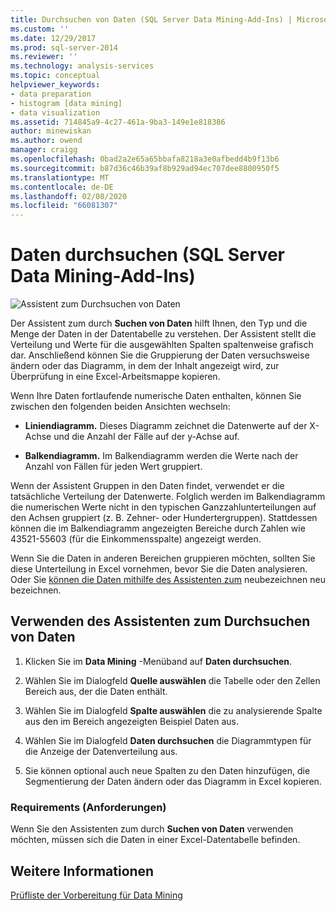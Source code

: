 ```yaml
---
title: Durchsuchen von Daten (SQL Server Data Mining-Add-Ins) | Microsoft-Dokumentation
ms.custom: ''
ms.date: 12/29/2017
ms.prod: sql-server-2014
ms.reviewer: ''
ms.technology: analysis-services
ms.topic: conceptual
helpviewer_keywords:
- data preparation
- histogram [data mining]
- data visualization
ms.assetid: 714845a9-4c27-461a-9ba3-149e1e818386
author: minewiskan
ms.author: owend
manager: craigg
ms.openlocfilehash: 0bad2a2e65a65bbafa8218a3e0afbedd4b9f13b6
ms.sourcegitcommit: b87d36c46b39af8b929ad94ec707dee8800950f5
ms.translationtype: MT
ms.contentlocale: de-DE
ms.lasthandoff: 02/08/2020
ms.locfileid: "66081307"
---
```

# <a name="explore-data-sql-server-data-mining-add-ins"></a>Daten durchsuchen (SQL Server Data Mining-Add-Ins)
  ![Assistent zum Durchsuchen von Daten](media/dmc-explore.gif "Assistent zum Durchsuchen von Daten")  
  
 Der Assistent zum durch **Suchen von Daten** hilft Ihnen, den Typ und die Menge der Daten in der Datentabelle zu verstehen. Der Assistent stellt die Verteilung und Werte für die ausgewählten Spalten spaltenweise grafisch dar. Anschließend können Sie die Gruppierung der Daten versuchsweise ändern oder das Diagramm, in dem der Inhalt angezeigt wird, zur Überprüfung in eine Excel-Arbeitsmappe kopieren.  
  
 Wenn Ihre Daten fortlaufende numerische Daten enthalten, können Sie zwischen den folgenden beiden Ansichten wechseln:  
  
-   **Liniendiagramm.** Dieses Diagramm zeichnet die Datenwerte auf der X-Achse und die Anzahl der Fälle auf der y-Achse auf.  
  
-   **Balkendiagramm.** Im Balkendiagramm werden die Werte nach der Anzahl von Fällen für jeden Wert gruppiert.  
  
 Wenn der Assistent Gruppen in den Daten findet, verwendet er die tatsächliche Verteilung der Datenwerte. Folglich werden im Balkendiagramm die numerischen Werte nicht in den typischen Ganzzahlunterteilungen auf den Achsen gruppiert (z. B. Zehner- oder Hundertergruppen). Stattdessen können die im Balkendiagramm angezeigten Bereiche durch Zahlen wie 43521-55603 (für die Einkommensspalte) angezeigt werden.  
  
 Wenn Sie die Daten in anderen Bereichen gruppieren möchten, sollten Sie diese Unterteilung in Excel vornehmen, bevor Sie die Daten analysieren. Oder Sie [können die Daten mithilfe des Assistenten zum](relabel-sql-server-data-mining-add-ins.md) neubezeichnen neu bezeichnen.  
  
## <a name="using-the-explore-data-wizard"></a>Verwenden des Assistenten zum Durchsuchen von Daten  
  
1.  Klicken Sie im **Data Mining** -Menüband auf **Daten durchsuchen**.  
  
2.  Wählen Sie im Dialogfeld **Quelle auswählen** die Tabelle oder den Zellen Bereich aus, der die Daten enthält.  
  
3.  Wählen Sie im Dialogfeld **Spalte auswählen** die zu analysierende Spalte aus den im Bereich angezeigten Beispiel Daten aus.  
  
4.  Wählen Sie im Dialogfeld **Daten durchsuchen** die Diagrammtypen für die Anzeige der Datenverteilung aus.  
  
5.  Sie können optional auch neue Spalten zu den Daten hinzufügen, die Segmentierung der Daten ändern oder das Diagramm in Excel kopieren.  
  
### <a name="requirements"></a>Requirements (Anforderungen)  
 Wenn Sie den Assistenten zum durch **Suchen von Daten** verwenden möchten, müssen sich die Daten in einer Excel-Datentabelle befinden.   
  
## <a name="see-also"></a>Weitere Informationen  
 [Prüfliste der Vorbereitung für Data Mining](checklist-of-preparation-for-data-mining.md)  
  
  
